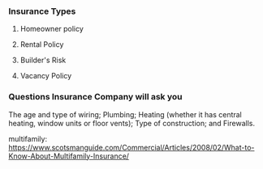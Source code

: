 ### Insurance Types

1. Homeowner policy

2. Rental Policy

3. Builder's Risk

4. Vacancy Policy

### Questions Insurance Company will ask you

The age and type of wiring;
Plumbing;
Heating (whether it has central heating, window units or floor vents);
Type of construction; and
Firewalls.

multifamily:
https://www.scotsmanguide.com/Commercial/Articles/2008/02/What-to-Know-About-Multifamily-Insurance/
